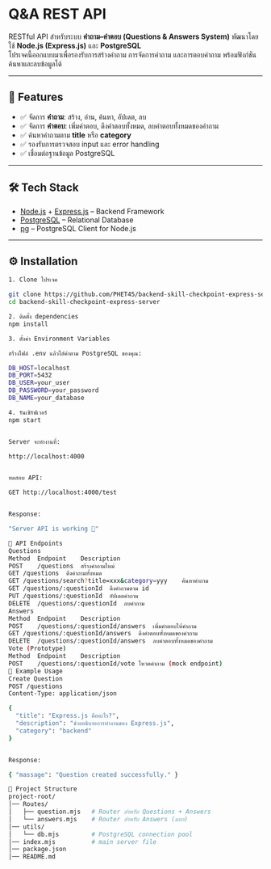 
# Q&A REST API

RESTful API สำหรับระบบ **คำถาม–คำตอบ (Questions & Answers System)** พัฒนาโดยใช้ **Node.js (Express.js)** และ **PostgreSQL**  
โปรเจคนี้ออกแบบมาเพื่อรองรับการสร้างคำถาม การจัดการคำถาม และการตอบคำถาม พร้อมฟังก์ชันค้นหาและลบข้อมูลได้

---

## 🚀 Features

- ✅ จัดการ **คำถาม**: สร้าง, อ่าน, ค้นหา, อัปเดต, ลบ
- ✅ จัดการ **คำตอบ**: เพิ่มคำตอบ, ดึงคำตอบทั้งหมด, ลบคำตอบทั้งหมดของคำถาม
- ✅ ค้นหาคำถามตาม **title** หรือ **category**
- ✅ รองรับการตรวจสอบ input และ error handling
- ✅ เชื่อมต่อฐานข้อมูล PostgreSQL

---

## 🛠 Tech Stack

- [Node.js](https://nodejs.org/) + [Express.js](https://expressjs.com/) – Backend Framework
- [PostgreSQL](https://www.postgresql.org/) – Relational Database
- [pg](https://www.npmjs.com/package/pg) – PostgreSQL Client for Node.js

---

## ⚙️ Installation
```bash
1. Clone โปรเจค

git clone https://github.com/PHET45/backend-skill-checkpoint-express-server.git
cd backend-skill-checkpoint-express-server

2. ติดตั้ง dependencies
npm install

3. ตั้งค่า Environment Variables

สร้างไฟล์ .env แล้วใส่ค่าตาม PostgreSQL ของคุณ:

DB_HOST=localhost
DB_PORT=5432
DB_USER=your_user
DB_PASSWORD=your_password
DB_NAME=your_database

4. รันเซิร์ฟเวอร์
npm start


Server จะทำงานที่:

http://localhost:4000


ทดสอบ API:

GET http://localhost:4000/test


Response:

"Server API is working 🚀"

📌 API Endpoints
Questions
Method	Endpoint	Description
POST	/questions	สร้างคำถามใหม่
GET	/questions	ดึงคำถามทั้งหมด
GET	/questions/search?title=xxx&category=yyy	ค้นหาคำถาม
GET	/questions/:questionId	ดึงคำถามตาม id
PUT	/questions/:questionId	อัปเดตคำถาม
DELETE	/questions/:questionId	ลบคำถาม
Answers
Method	Endpoint	Description
POST	/questions/:questionId/answers	เพิ่มคำตอบให้คำถาม
GET	/questions/:questionId/answers	ดึงคำตอบทั้งหมดของคำถาม
DELETE	/questions/:questionId/answers	ลบคำตอบทั้งหมดของคำถาม
Vote (Prototype)
Method	Endpoint	Description
POST	/questions/:questionId/vote	โหวตคำถาม (mock endpoint)
🧪 Example Usage
Create Question
POST /questions
Content-Type: application/json

{
  "title": "Express.js คืออะไร?",
  "description": "ช่วยอธิบายการทำงานของ Express.js",
  "category": "backend"
}


Response:

{ "massage": "Question created successfully." }

📂 Project Structure
project-root/
│── Routes/
│   ├── question.mjs   # Router สำหรับ Questions + Answers
│   └── answers.mjs    # Router สำหรับ Answers (แยก)
│── utils/
│   └── db.mjs         # PostgreSQL connection pool
│── index.mjs          # main server file
│── package.json
│── README.md
